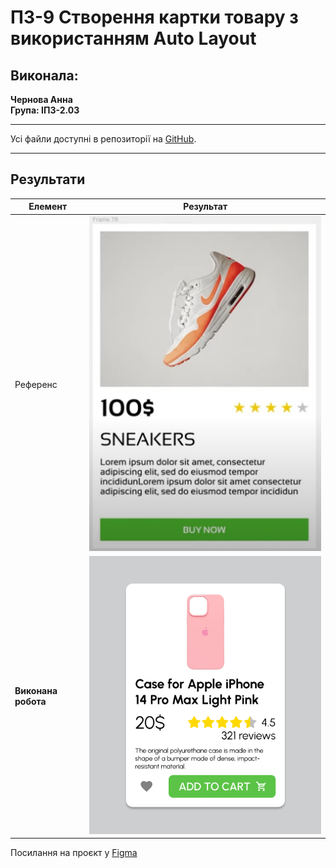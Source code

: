 # ПЗ-9 Створення картки товару з використанням Auto Layout

## Виконала:

**Чернова Анна**  
**Група: ІПЗ-2.03**

---

Усі файли доступні в репозиторії на [GitHub](https://github.com/annforia/UI-UX).

---

## Результати

| Елемент             | Результат                       |
| ------------------- | ------------------------------- |
| Референс            | ![Reference](Reference.png)     |
| **Виконана робота** | **![Frame](Frame.png)**         |

Посилання на проєкт у [Figma](https://www.figma.com/design/nRcyImKc7azzMOCBvEC2x4/UI-UX_9?node-id=0-1&t=KI6Qfu4Gwb3JXoY0-1)



